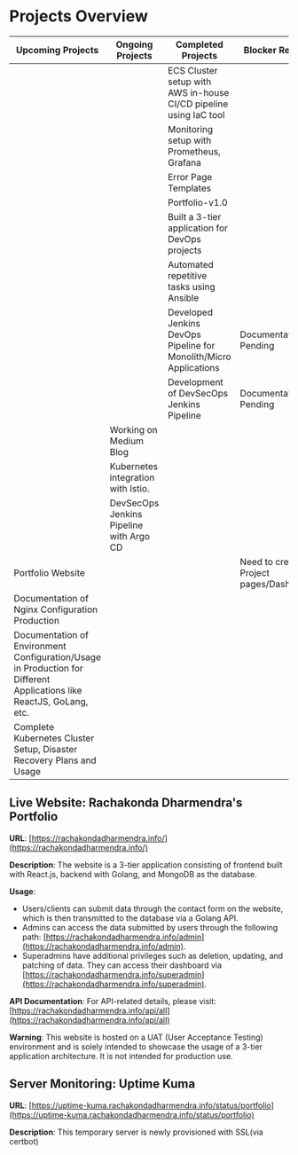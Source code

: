 
#  Projects Overview

| Upcoming Projects                                                                                                    | Ongoing Projects                        | Completed Projects                                                | Blocker Reason                         | Project Status | GitHub URL                                                             |
| -------------------------------------------------------------------------------------------------------------------- | --------------------------------------- | ----------------------------------------------------------------- | -------------------------------------- | -------------- | ---------------------------------------------------------------------- |
|                                                                                                                      |                                         | ECS Cluster setup with AWS in-house CI/CD pipeline using IaC tool |                                        | Completed      | [GitHub](https://github.com/rachakondadharmendra/Terraform-ECS-Setup)  |
|                                                                                                                      |                                         | Monitoring setup with Prometheus, Grafana                         |                                        | Completed      | [GitHub](https://github.com/rachakondadharmendra/Monitoring-Setup)     |
|                                                                                                                      |                                         | Error Page Templates                                              |                                        | Completed      | [GitHub](https://github.com/rachakondadharmendra/Error-Code-Templates) |
|                                                                                                                      |                                         | Portfolio-v1.0                                                    |                                        | Completed      | [GitHub](https://github.com/rachakondadharmendra/Portfolio-v1.0)       |
|                                                                                                                      |                                         | Built a 3-tier application for DevOps projects                    |                                        | Completed      | [GitHub](https://github.com/rachakondadharmendra/3-Tier-Application)   |
|                                                                                                                      |                                         | Automated repetitive tasks using Ansible                          |                                        | Completed      |                                                                        |
|                                                                                                                      |                                         | Developed Jenkins DevOps Pipeline for Monolith/Micro Applications | Documentation Pending                  | On Hold        |                                                                        |
|                                                                                                                      |                                         | Development of DevSecOps Jenkins Pipeline                         | Documentation Pending                  | On Hold        |                                                                        |
|                                                                                                                      | Working on Medium Blog                  |                                                                   |                                        | In Progress    |                                                                        |
|                                                                                                                      | Kubernetes integration with Istio.      |                                                                   |                                        | In Progress    |                                                                        |
|                                                                                                                      | DevSecOps Jenkins Pipeline with Argo CD |                                                                   |                                        | On Hold        |                                                                        |
| Portfolio Website                                                                                                    |                                         |                                                                   | Need to create Project pages/Dashboard | On Hold        | [WEBSITE](https://rachakondadharmendra.info/#projects)                 |
| Documentation of Nginx Configuration Production                                                                      |                                         |                                                                   |                                        | Planned        |                                                                        |
| Documentation of Environment Configuration/Usage in Production for Different Applications like ReactJS, GoLang, etc. |                                         |                                                                   |                                        | Planned        |                                                                        |
| Complete Kubernetes Cluster Setup, Disaster Recovery Plans and Usage                                                 |                                         |                                                                   |                                        | Planned        |                                                                        |



## Live Website: Rachakonda Dharmendra's Portfolio

**URL**: [https://rachakondadharmendra.info/](https://rachakondadharmendra.info/)

**Description**: The website is a 3-tier application consisting of frontend built with React.js, backend with Golang, and MongoDB as the database. 

**Usage**:
- Users/clients can submit data through the contact form on the website, which is then transmitted to the database via a Golang API.
- Admins can access the data submitted by users through the following path: [https://rachakondadharmendra.info/admin](https://rachakondadharmendra.info/admin).
- Superadmins have additional privileges such as deletion, updating, and patching of data. They can access their dashboard via [https://rachakondadharmendra.info/superadmin](https://rachakondadharmendra.info/superadmin).

**API Documentation**:
For API-related details, please visit: [https://rachakondadharmendra.info/api/all](https://rachakondadharmendra.info/api/all)

**Warning**: This website is hosted on a UAT (User Acceptance Testing) environment and is solely intended to showcase the usage of a 3-tier application architecture. It is not intended for production use.

## Server Monitoring: Uptime Kuma

**URL**: [https://uptime-kuma.rachakondadharmendra.info/status/portfolio](https://uptime-kuma.rachakondadharmendra.info/status/portfolio)

**Description**: This temporary server is newly provisioned with SSL(via certbot)
